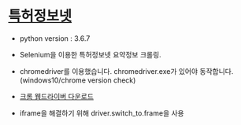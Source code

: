 # [특허정보넷](http://kportal.kipris.or.kr/)

- python version : 3.6.7

- Selenium을 이용한 특허정보넷 요약정보 크롤링.<br>
- chromedriver를 이용했습니다. chromedriver.exe가 있어야 동작합니다. (windows10/chrome version check)<br>

- [크롬 웹드라이버 다운로드](https://chromedriver.chromium.org/downloads)

- iframe을 해결하기 위해 driver.switch_to.frame을 사용
